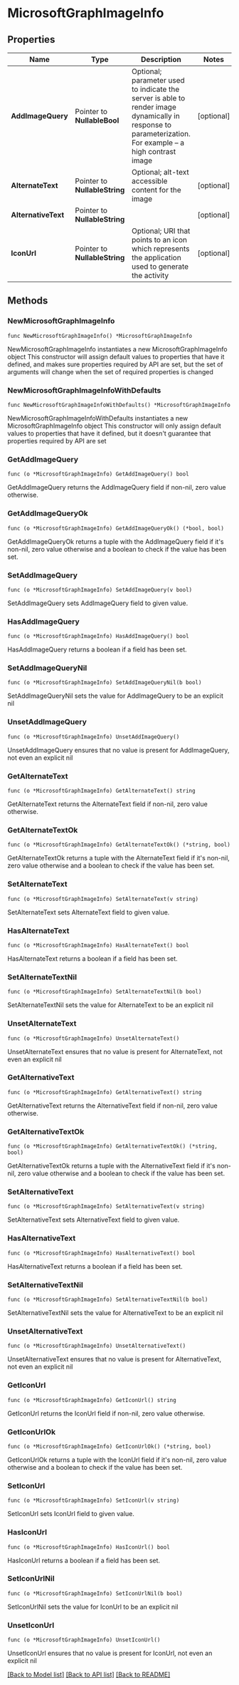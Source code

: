 # MicrosoftGraphImageInfo

## Properties

Name | Type | Description | Notes
------------ | ------------- | ------------- | -------------
**AddImageQuery** | Pointer to **NullableBool** | Optional; parameter used to indicate the server is able to render image dynamically in response to parameterization. For example – a high contrast image | [optional] 
**AlternateText** | Pointer to **NullableString** | Optional; alt-text accessible content for the image | [optional] 
**AlternativeText** | Pointer to **NullableString** |  | [optional] 
**IconUrl** | Pointer to **NullableString** | Optional; URI that points to an icon which represents the application used to generate the activity | [optional] 

## Methods

### NewMicrosoftGraphImageInfo

`func NewMicrosoftGraphImageInfo() *MicrosoftGraphImageInfo`

NewMicrosoftGraphImageInfo instantiates a new MicrosoftGraphImageInfo object
This constructor will assign default values to properties that have it defined,
and makes sure properties required by API are set, but the set of arguments
will change when the set of required properties is changed

### NewMicrosoftGraphImageInfoWithDefaults

`func NewMicrosoftGraphImageInfoWithDefaults() *MicrosoftGraphImageInfo`

NewMicrosoftGraphImageInfoWithDefaults instantiates a new MicrosoftGraphImageInfo object
This constructor will only assign default values to properties that have it defined,
but it doesn't guarantee that properties required by API are set

### GetAddImageQuery

`func (o *MicrosoftGraphImageInfo) GetAddImageQuery() bool`

GetAddImageQuery returns the AddImageQuery field if non-nil, zero value otherwise.

### GetAddImageQueryOk

`func (o *MicrosoftGraphImageInfo) GetAddImageQueryOk() (*bool, bool)`

GetAddImageQueryOk returns a tuple with the AddImageQuery field if it's non-nil, zero value otherwise
and a boolean to check if the value has been set.

### SetAddImageQuery

`func (o *MicrosoftGraphImageInfo) SetAddImageQuery(v bool)`

SetAddImageQuery sets AddImageQuery field to given value.

### HasAddImageQuery

`func (o *MicrosoftGraphImageInfo) HasAddImageQuery() bool`

HasAddImageQuery returns a boolean if a field has been set.

### SetAddImageQueryNil

`func (o *MicrosoftGraphImageInfo) SetAddImageQueryNil(b bool)`

 SetAddImageQueryNil sets the value for AddImageQuery to be an explicit nil

### UnsetAddImageQuery
`func (o *MicrosoftGraphImageInfo) UnsetAddImageQuery()`

UnsetAddImageQuery ensures that no value is present for AddImageQuery, not even an explicit nil
### GetAlternateText

`func (o *MicrosoftGraphImageInfo) GetAlternateText() string`

GetAlternateText returns the AlternateText field if non-nil, zero value otherwise.

### GetAlternateTextOk

`func (o *MicrosoftGraphImageInfo) GetAlternateTextOk() (*string, bool)`

GetAlternateTextOk returns a tuple with the AlternateText field if it's non-nil, zero value otherwise
and a boolean to check if the value has been set.

### SetAlternateText

`func (o *MicrosoftGraphImageInfo) SetAlternateText(v string)`

SetAlternateText sets AlternateText field to given value.

### HasAlternateText

`func (o *MicrosoftGraphImageInfo) HasAlternateText() bool`

HasAlternateText returns a boolean if a field has been set.

### SetAlternateTextNil

`func (o *MicrosoftGraphImageInfo) SetAlternateTextNil(b bool)`

 SetAlternateTextNil sets the value for AlternateText to be an explicit nil

### UnsetAlternateText
`func (o *MicrosoftGraphImageInfo) UnsetAlternateText()`

UnsetAlternateText ensures that no value is present for AlternateText, not even an explicit nil
### GetAlternativeText

`func (o *MicrosoftGraphImageInfo) GetAlternativeText() string`

GetAlternativeText returns the AlternativeText field if non-nil, zero value otherwise.

### GetAlternativeTextOk

`func (o *MicrosoftGraphImageInfo) GetAlternativeTextOk() (*string, bool)`

GetAlternativeTextOk returns a tuple with the AlternativeText field if it's non-nil, zero value otherwise
and a boolean to check if the value has been set.

### SetAlternativeText

`func (o *MicrosoftGraphImageInfo) SetAlternativeText(v string)`

SetAlternativeText sets AlternativeText field to given value.

### HasAlternativeText

`func (o *MicrosoftGraphImageInfo) HasAlternativeText() bool`

HasAlternativeText returns a boolean if a field has been set.

### SetAlternativeTextNil

`func (o *MicrosoftGraphImageInfo) SetAlternativeTextNil(b bool)`

 SetAlternativeTextNil sets the value for AlternativeText to be an explicit nil

### UnsetAlternativeText
`func (o *MicrosoftGraphImageInfo) UnsetAlternativeText()`

UnsetAlternativeText ensures that no value is present for AlternativeText, not even an explicit nil
### GetIconUrl

`func (o *MicrosoftGraphImageInfo) GetIconUrl() string`

GetIconUrl returns the IconUrl field if non-nil, zero value otherwise.

### GetIconUrlOk

`func (o *MicrosoftGraphImageInfo) GetIconUrlOk() (*string, bool)`

GetIconUrlOk returns a tuple with the IconUrl field if it's non-nil, zero value otherwise
and a boolean to check if the value has been set.

### SetIconUrl

`func (o *MicrosoftGraphImageInfo) SetIconUrl(v string)`

SetIconUrl sets IconUrl field to given value.

### HasIconUrl

`func (o *MicrosoftGraphImageInfo) HasIconUrl() bool`

HasIconUrl returns a boolean if a field has been set.

### SetIconUrlNil

`func (o *MicrosoftGraphImageInfo) SetIconUrlNil(b bool)`

 SetIconUrlNil sets the value for IconUrl to be an explicit nil

### UnsetIconUrl
`func (o *MicrosoftGraphImageInfo) UnsetIconUrl()`

UnsetIconUrl ensures that no value is present for IconUrl, not even an explicit nil

[[Back to Model list]](../README.md#documentation-for-models) [[Back to API list]](../README.md#documentation-for-api-endpoints) [[Back to README]](../README.md)


